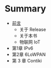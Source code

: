 # Summary

* [前言](0.qian_yan.md)
   * 关于 Release
   * 关于本书
   * 物联网 IoT
* 第1章 IPv6
* 第2章 6LoWPAN
* 第 3 章 Contiki

